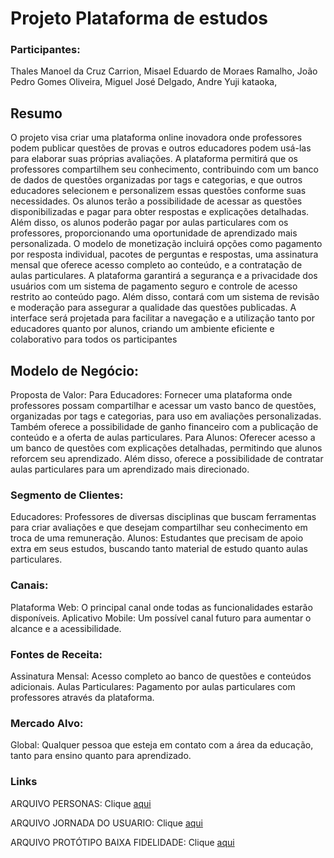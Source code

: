 # Projeto Plataforma de estudos



### Participantes:

Thales Manoel da Cruz Carrion,
Misael Eduardo de Moraes Ramalho,
João Pedro Gomes Oliveira,
Miguel  José Delgado,
Andre Yuji kataoka,



## Resumo
O projeto visa criar uma plataforma online inovadora onde professores podem publicar questões de provas e outros educadores podem usá-las para elaborar suas próprias avaliações. A plataforma permitirá que os professores compartilhem seu conhecimento, contribuindo com um banco de dados de questões organizadas por tags e categorias, e que outros educadores selecionem e personalizem essas questões conforme suas necessidades. Os alunos terão a possibilidade de acessar as questões disponibilizadas e pagar para obter respostas e explicações detalhadas. Além disso, os alunos poderão pagar por aulas particulares com os professores, proporcionando uma oportunidade de aprendizado mais personalizada. O modelo de monetização incluirá opções como pagamento por resposta individual, pacotes de perguntas e respostas, uma assinatura mensal que oferece acesso completo ao conteúdo, e a contratação de aulas particulares. A plataforma garantirá a segurança e a privacidade dos usuários com um sistema de pagamento seguro e controle de acesso restrito ao conteúdo pago. Além disso, contará com um sistema de revisão e moderação para assegurar a qualidade das questões publicadas. A interface será projetada para facilitar a navegação e a utilização tanto por educadores quanto por alunos, criando um ambiente eficiente e colaborativo para todos os participantes

## Modelo de Negócio:

Proposta de Valor:
Para Educadores: Fornecer uma plataforma onde professores possam compartilhar e acessar um vasto banco de questões, organizadas por tags e categorias, para uso em avaliações personalizadas. Também oferece a possibilidade de ganho financeiro com a publicação de conteúdo e a oferta de aulas particulares.
Para Alunos: Oferecer acesso a um banco de questões com explicações detalhadas, permitindo que alunos reforcem seu aprendizado. Além disso, oferece a possibilidade de contratar aulas particulares para um aprendizado mais direcionado.

### Segmento de Clientes:
Educadores: Professores de diversas disciplinas que buscam ferramentas para criar avaliações e que desejam compartilhar seu conhecimento em troca de uma remuneração.
Alunos: Estudantes que precisam de apoio extra em seus estudos, buscando tanto material de estudo quanto aulas particulares.

### Canais:
Plataforma Web: O principal canal onde todas as funcionalidades estarão disponíveis.
Aplicativo Mobile: Um possível canal futuro para aumentar o alcance e a acessibilidade.

### Fontes de Receita:
Assinatura Mensal: Acesso completo ao banco de questões e conteúdos adicionais.
Aulas Particulares: Pagamento por aulas particulares com professores através da plataforma.


### Mercado Alvo:
Global: Qualquer pessoa que esteja em contato com a área da educação, tanto para ensino quanto para aprendizado. 

### Links
ARQUIVO PERSONAS: Clique [aqui](https://docs.google.com/document/d/19n6_tmkUlwAOwde87S4E9ORlzxiiwaUX3Wo64fDT1bU/edit?usp=sharing)

ARQUIVO JORNADA DO USUARIO: Clique [aqui](https://docs.google.com/document/d/1AVM99d2UC9CbVzJ32PNqugadAl6dbmVR/edit?usp=sharing&ouid=106791850000732094161&rtpof=true&sd=true)

ARQUIVO PROTÓTIPO BAIXA FIDELIDADE: Clique [aqui](https://www.figma.com/design/JSt7xPsAXte9VE2BMi7Twa/Projeto---Plataforma-de-estudos?node-id=0-1&m=dev&t=2FGxEjrAq4jDLX4d-1)

